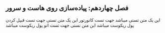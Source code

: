## فصل چهاردهم: پیاده‌سازی روی هاست و سرور


این یک متن تستی میباشد جهت تست کانورتور
این یک متن تستی جهت تست قبپل کردن پول ریکوست میباشد
این متن تستی جهت تست اتو پول ریکوست میباشد

